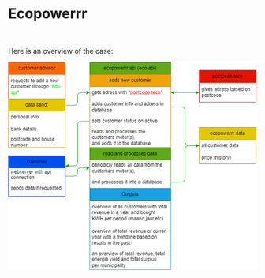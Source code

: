 <h1>Ecopowerrr</h1>
<br>
<p>Here is an overview of the case:</p>
<img src="./documents/eco-overview-BB-v2.2.drawio.png" alt="overview">
